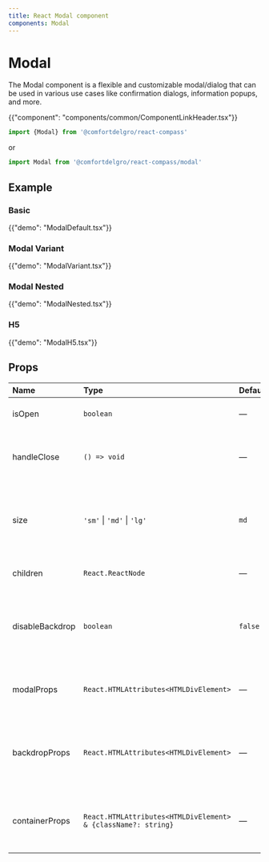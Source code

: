```yaml
---
title: React Modal component
components: Modal
---
```


# Modal

<p class="description">The Modal component is a flexible and customizable modal/dialog that can be used in various use cases like confirmation dialogs, information popups, and more.</p>

{{"component": "components/common/ComponentLinkHeader.tsx"}}

```jsx
import {Modal} from '@comfortdelgro/react-compass'
```

or

```jsx
import Modal from '@comfortdelgro/react-compass/modal'
```

## Example

### Basic

{{"demo": "ModalDefault.tsx"}}

### Modal Variant

{{"demo": "ModalVariant.tsx"}}

### Modal Nested

{{"demo": "ModalNested.tsx"}}

### H5

{{"demo": "ModalH5.tsx"}}

## Props

| Name            | Type                                                          | Default | Description                                                             |
| :-------------- | :------------------------------------------------------------ | :------ | :---------------------------------------------------------------------- |
| isOpen          | `boolean`                                                     | —       | If true, the modal is open.                                             |
| handleClose     | `() => void`                                                  | —       | Callback fired when the modal needs to be closed.                       |
| size            | `'sm'` \| `'md'` \| `'lg'`                                    | `md`    | Size of the modal. 'sm' for small, 'md' for medium, and 'lg' for large. |
| children        | `React.ReactNode`                                             | —       | The content of the component.                                           |
| disableBackdrop | `boolean`                                                     | `false` | If true, clicking the backdrop will not fire the handleClose callback.  |
| modalProps      | `React.HTMLAttributes<HTMLDivElement>`                        | —       | Additional props to be spread to the Modal component.                   |
| backdropProps   | `React.HTMLAttributes<HTMLDivElement>`                        | —       | Additional props to be spread to the backdrop (overlay) component.      |
| containerProps  | `React.HTMLAttributes<HTMLDivElement> & {className?: string}` | —       | Additional props to be spread to the container component.               |
